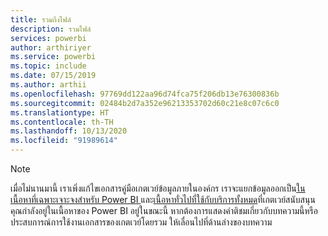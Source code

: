 ```yaml
---
title: รวมถึงไฟล์
description: รวมไฟล์
services: powerbi
author: arthiriyer
ms.service: powerbi
ms.topic: include
ms.date: 07/15/2019
ms.author: arthii
ms.openlocfilehash: 97769dd122aa96d74fca75f206db13e76300836b
ms.sourcegitcommit: 02484b2d7a352e96213353702d60c21e8c07c6c0
ms.translationtype: HT
ms.contentlocale: th-TH
ms.lasthandoff: 10/13/2020
ms.locfileid: "91989614"
---
```

> [!NOTE]
> เมื่อไม่นานมานี้ เราเพิ่งแก้ไขเอกสารคู่มือเกตเวย์ข้อมูลภายในองค์กร เราจะแยกข้อมูลออกเป็น[ในเนื้อหาที่เฉพาะเจาะจงสำหรับ Power BI ](../connect-data/service-gateway-onprem.md)และ[เนื้อหาทั่วไปที่ใช้กับบริการทั้งหมด](/data-integration/gateway/service-gateway-onprem)ที่เกตเวย์สนับสนุน คุณกำลังอยู่ในเนื้อหาของ Power BI อยู่ในขณะนี้ หากต้องการแสดงคำติชมเกี่ยวกับบทความนี้หรือประสบการณ์การใช้งานเอกสารของเกตเวย์โดยรวม ให้เลื่อนไปที่ด้านล่างของบทความ